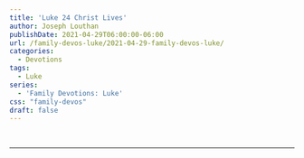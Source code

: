 ```yaml
---
title: 'Luke 24 Christ Lives'
author: Joseph Louthan
publishDate: 2021-04-29T06:00:00-06:00
url: /family-devos-luke/2021-04-29-family-devos-luke/
categories:
  - Devotions
tags:
  - Luke
series:
  - 'Family Devotions: Luke'
css: "family-devos"
draft: false
---
```

## 

>

```text

```

---

